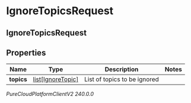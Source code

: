 # IgnoreTopicsRequest

## IgnoreTopicsRequest

## Properties

|Name | Type | Description | Notes|
|------------ | ------------- | ------------- | -------------|
| **topics** | [list[IgnoreTopic]](IgnoreTopic) | List of topics to be ignored | |



_PureCloudPlatformClientV2 240.0.0_
